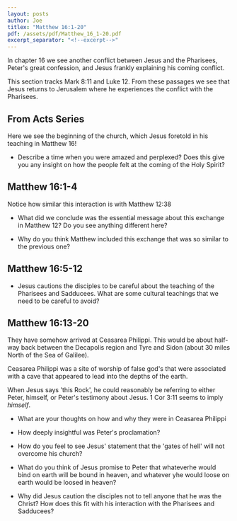 ```yaml
---
layout: posts
author: Joe
titlex: "Matthew 16:1-20"
pdf: /assets/pdf/Matthew_16_1-20.pdf
excerpt_separator: "<!--excerpt-->"
---
```

In chapter 16 we see another conflict between Jesus
and the Pharisees, Peter's great confession, and 
Jesus frankly explaining his coming conflict.

This section tracks Mark 8:11 and Luke 12.  From
these passages we see that Jesus returns to Jerusalem 
where he experiences the conflict with the Pharisees.

<!--excerpt-->

## From Acts Series

Here we see the beginning of the church, which Jesus foretold
in his teaching in Matthew 16!

* Describe a time when you were amazed and perplexed?  Does this
  give you any insight on how the people felt at the coming of
  the Holy Spirit?

## Matthew 16:1-4

Notice how similar this interaction is with Matthew 12:38

* What did we conclude was the essential message about this
  exchange in Matthew 12?  Do you see anything different here?

* Why do you think Matthew included this exchange that was so
  similar to the previous one?

## Matthew 16:5-12
  
* Jesus cautions the disciples to be careful about the teaching 
  of the Pharisees and Sadducees.  What are some cultural
  teachings that we need to be careful to avoid?

## Matthew 16:13-20

They have somehow arrived at Ceasarea Philippi.  This would
be about half-way back between the Decapolis region and 
Tyre and Sidon (about 30 miles North of the Sea of Galilee).

Ceasarea Philippi was a site of worship of false god's that
were associated with a cave that appeared to lead into the 
depths of the earth.

When Jesus says 'this Rock', he could reasonably be referring
to either Peter, himself, or Peter's testimony about Jesus.
1 Cor 3:11 seems to imply *himself*.

* What are your thoughts on how and why they were in Ceasarea 
  Philippi

* How deeply insightful was Peter's proclamation?

* How do you feel to see Jesus' statement that the 'gates of 
  hell' will not overcome his church?

* What do you think of Jesus promise to Peter that whateverhe would
  bind on earth will be bound in heaven, and whatever
  yhe would loose on earth would be loosed in heaven?

* Why did Jesus caution the disciples not to tell anyone that 
  he was the Christ?  How does this fit with his interaction
  with the Pharisees and Sadducees?
